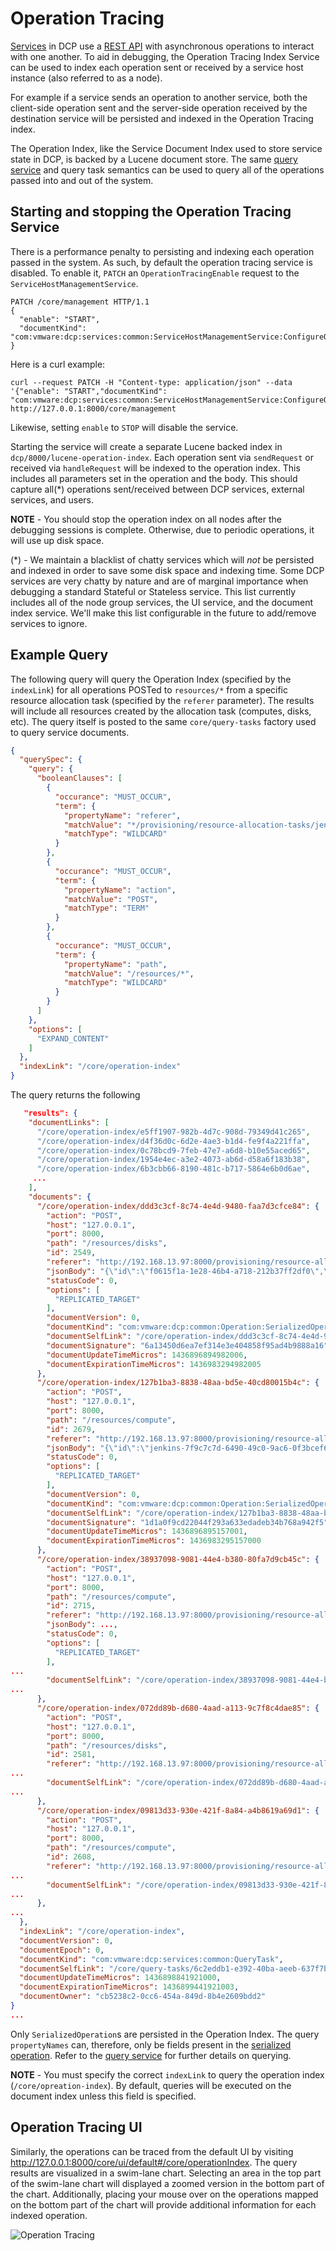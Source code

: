 # Operation Tracing

[Services](dcp-Programming-Model) in DCP use a [REST API](dcp-REST-API) with asynchronous operations to interact with one another.  To aid in debugging, the Operation Tracing Index Service can be used to index each operation sent or received by a service host instance (also referred to as a node).  

For example if a service sends an operation to another service, both the client-side operation sent and the server-side operation received by the destination service will be persisted and indexed in the Operation Tracing index.

The Operation Index, like the Service Document Index used to store service state in DCP, is backed by a Lucene document store.  The same [query service](QueryTaskService.markdown) and query task semantics can be used to query all of the operations passed into and out of the system.

##  Starting and stopping the Operation Tracing Service

There is a performance penalty to persisting and indexing each operation passed in the system.  As such, by default the operation tracing service is disabled.  To enable it, `PATCH` an `OperationTracingEnable` request to the `ServiceHostManagementService`.

```
PATCH /core/management HTTP/1.1
{
  "enable": "START",
  "documentKind": "com:vmware:dcp:services:common:ServiceHostManagementService:ConfigureOperationTracingRequest"
}
```

Here is a curl example:
```
curl --request PATCH -H "Content-type: application/json" --data '{"enable": "START","documentKind": "com:vmware:dcp:services:common:ServiceHostManagementService:ConfigureOperationTracingRequest"}' http://127.0.0.1:8000/core/management
```
Likewise, setting `enable` to `STOP` will disable the service.

Starting the service will create a separate Lucene backed index in `dcp/8000/lucene-operation-index`.  Each operation sent via `sendRequest` or received via `handleRequest` will be indexed to the operation index.  This includes all parameters set in the operation and the body.  This should capture all(*) operations sent/received between DCP services, external services, and users.

**NOTE** - You should stop the operation index on all nodes after the debugging sessions is complete. Otherwise, due to periodic operations, it will use up disk space.

(\*) - We maintain a blacklist of chatty services which will *not* be persisted and indexed in order to save some disk space and indexing time.  Some DCP services are very chatty by nature and are of marginal importance when debugging a standard Stateful or Stateless service.  This list currently includes all of the node group services, the UI service, and the document index service.  We'll make this list configurable in the future to add/remove services to ignore.
  
## Example Query

The following query will query the Operation Index (specified by the `indexLink`) for all operations POSTed to `resources/*` from a specific resource allocation task (specified by the `referer` parameter).  The results will include all resources created by the allocation task (computes, disks, etc).  The query itself is posted to the same `core/query-tasks` factory used to query service documents.

```json
{
  "querySpec": {
    "query": {
      "booleanClauses": [
        {
          "occurance": "MUST_OCCUR",
          "term": {
            "propertyName": "referer",
            "matchValue": "*/provisioning/resource-allocation-tasks/jenkins-7f9c7c7d-6490-49c0-9ac6-0f3bcef6cb1c",
            "matchType": "WILDCARD"
          }
        },
        {
          "occurance": "MUST_OCCUR",
          "term": {
            "propertyName": "action",
            "matchValue": "POST",
            "matchType": "TERM"
          }
        },
        {
          "occurance": "MUST_OCCUR",
          "term": {
            "propertyName": "path",
            "matchValue": "/resources/*",
            "matchType": "WILDCARD"
          }
        }
      ]
    },
    "options": [
      "EXPAND_CONTENT"
    ]
  },
  "indexLink": "/core/operation-index"
}
```

The query returns the following
```json
   "results": {
    "documentLinks": [
      "/core/operation-index/e5ff1907-982b-4d7c-908d-79349d41c265",
      "/core/operation-index/d4f36d0c-6d2e-4ae3-b1d4-fe9f4a221ffa",
      "/core/operation-index/0c78bcd9-7feb-47e7-a6d8-b10e55aced65",
      "/core/operation-index/1954e4ec-a3e2-4073-ab6d-d58a6f183b38",
      "/core/operation-index/6b3cbb66-8190-481c-b717-5864e6b0d6ae",
     ...
    ],
    "documents": {
      "/core/operation-index/ddd3c3cf-8c74-4e4d-9480-faa7d3cfce84": {
        "action": "POST",
        "host": "127.0.0.1",
        "port": 8000,
        "path": "/resources/disks",
        "id": 2549,
        "referer": "http://192.168.13.97:8000/provisioning/resource-allocation-tasks/jenkins-7f9c7c7d-6490-49c0-9ac6-0f3bcef6cb1c",
        "jsonBody": "{\"id\":\"f0615f1a-1e28-46b4-a718-212b37ff2df0\",\"sourceImageReference\":\"https://www.googleapis.com/compute/v1/projects/debian-cloud/global/images/debian-7-wheezy-v20140606\",\"type\":\"NETWORK\",\"name\":\"boot-image\",\"status\":\"DETACHED\",\"capacityMBytes\":0,\"bootOrder\":1,\"documentVersion\":0,\"documentEpoch\":0,\"documentKind\":\"com:vmware:pinada:provisioning:services:DiskService:DiskState\",\"documentSelfLink\":\"/resources/disks/ccb397b5-8027-4ffa-8252-426f2304c881\",\"documentSignature\":\"58c663dee84bbf674b0fc3902cba8c1d3af68737\",\"documentUpdateTimeMicros\":1436896893130000,\"documentExpirationTimeMicros\":0,\"documentOwner\":\"1f59ed68-8ec5-4cf2-bc76-a162fcb265bd\"}",
        "statusCode": 0,
        "options": [
          "REPLICATED_TARGET"
        ],
        "documentVersion": 0,
        "documentKind": "com:vmware:dcp:common:Operation:SerializedOperation",
        "documentSelfLink": "/core/operation-index/ddd3c3cf-8c74-4e4d-9480-faa7d3cfce84",
        "documentSignature": "6a13450d6ea7ef314e3e404858f95ad4b9888a16",
        "documentUpdateTimeMicros": 1436896894982006,
        "documentExpirationTimeMicros": 1436983294982005
      },
      "/core/operation-index/127b1ba3-8838-48aa-bd5e-40cd80015b4c": {
        "action": "POST",
        "host": "127.0.0.1",
        "port": 8000,
        "path": "/resources/compute",
        "id": 2679,
        "referer": "http://192.168.13.97:8000/provisioning/resource-allocation-tasks/jenkins-7f9c7c7d-6490-49c0-9ac6-0f3bcef6cb1c",
        "jsonBody": "{\"id\":\"jenkins-7f9c7c7d-6490-49c0-9ac6-0f3bcef6cb1c-1\",\"descriptionLink\":\"/resources/compute-descriptions/n1-standard-1\",\"resourcePoolLink\":\"/resources/pools/62560804-e248-46f3-bd8b-9820e6cd6ed5\",\"powerState\":\"UNKNOWN\",\"parentLink\":\"/resources/compute/gce-parent-sage-surfer-749\",\"diskLinks\":[\"/resources/disks/533429dd-e4fe-4942-bb3e-fb3554de97d6\"],\"networkLinks\":[],\"documentVersion\":0,\"documentUpdateTimeMicros\":0,\"documentExpirationTimeMicros\":0}",
        "statusCode": 0,
        "options": [
          "REPLICATED_TARGET"
        ],
        "documentVersion": 0,
        "documentKind": "com:vmware:dcp:common:Operation:SerializedOperation",
        "documentSelfLink": "/core/operation-index/127b1ba3-8838-48aa-bd5e-40cd80015b4c",
        "documentSignature": "1d1a0f9cd22044f293a633edadeb34b768a942f5",
        "documentUpdateTimeMicros": 1436896895157001,
        "documentExpirationTimeMicros": 1436983295157000
      },
      "/core/operation-index/38937098-9081-44e4-b380-80fa7d9cb45c": {
        "action": "POST",
        "host": "127.0.0.1",
        "port": 8000,
        "path": "/resources/compute",
        "id": 2715,
        "referer": "http://192.168.13.97:8000/provisioning/resource-allocation-tasks/jenkins-7f9c7c7d-6490-49c0-9ac6-0f3bcef6cb1c",
        "jsonBody": ...,
        "statusCode": 0,
        "options": [
          "REPLICATED_TARGET"
        ],
...
        "documentSelfLink": "/core/operation-index/38937098-9081-44e4-b380-80fa7d9cb45c",
...
      },
      "/core/operation-index/072dd89b-d680-4aad-a113-9c7f8c4dae85": {
        "action": "POST",
        "host": "127.0.0.1",
        "port": 8000,
        "path": "/resources/disks",
        "id": 2581,
        "referer": "http://192.168.13.97:8000/provisioning/resource-allocation-tasks/jenkins-7f9c7c7d-6490-49c0-9ac6-0f3bcef6cb1c",
...
        "documentSelfLink": "/core/operation-index/072dd89b-d680-4aad-a113-9c7f8c4dae85",
...
      },
      "/core/operation-index/09813d33-930e-421f-8a84-a4b8619a69d1": {
        "action": "POST",
        "host": "127.0.0.1",
        "port": 8000,
        "path": "/resources/compute",
        "id": 2608,
        "referer": "http://192.168.13.97:8000/provisioning/resource-allocation-tasks/jenkins-7f9c7c7d-6490-49c0-9ac6-0f3bcef6cb1c",
...
        "documentSelfLink": "/core/operation-index/09813d33-930e-421f-8a84-a4b8619a69d1",
...
      },
...
  },
  "indexLink": "/core/operation-index",
  "documentVersion": 0,
  "documentEpoch": 0,
  "documentKind": "com:vmware:dcp:services:common:QueryTask",
  "documentSelfLink": "/core/query-tasks/6c2eddb1-e392-40ba-aeeb-637f7bfe3660",
  "documentUpdateTimeMicros": 1436898841921000,
  "documentExpirationTimeMicros": 1436899441921003,
  "documentOwner": "cb5238c2-0cc6-454a-849d-8b4e2609bdd2"
}
...
```

Only `SerializedOperation`s are persisted in the Operation Index.  The query `propertyNames` can, therefore, only be fields present in the [serialized operation](https://github.com/vmware/xenon/blob/master/dcp-common/src/main/java/com/vmware/dcp/common/Operation.java#L63).  Refer to the [query service](QueryTaskService.markdown) for further details on querying.

**NOTE** - You must specify the correct `indexLink` to query the operation index (`/core/opreation-index`).  By default, queries will be executed on the document index unless this field is specified.

## Operation Tracing UI

Similarly, the operations can be traced from the default UI by visiting http://127.0.0.1:8000/core/ui/default#/core/operationIndex. The query results are visualized in a swim-lane chart. Selecting an area in the top part of the swim-lane chart will displayed a zoomed version in the bottom part of the chart. Additionally, placing your mouse over on the operations mapped on the bottom part of the chart will provide additional information for each indexed operation.

![Operation Tracing](./tracing.png)


